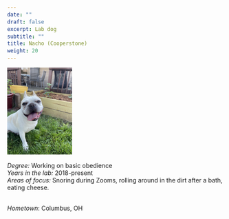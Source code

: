```yaml
---
date: ""
draft: false
excerpt: Lab dog
subtitle: ""
title: Nacho (Cooperstone)
weight: 20
---
```


<p align="left"> 
<img src=featured.jpeg width="30%" alt="photo of nacho">
</p>

*Degree:* Working on basic obedience <br>
*Years in the lab:* 2018-present <br>
*Areas of focus:* Snoring during Zooms, rolling around in the dirt after a bath, eating cheese.
<br> <br>

*Hometown*: Columbus, OH<br>
